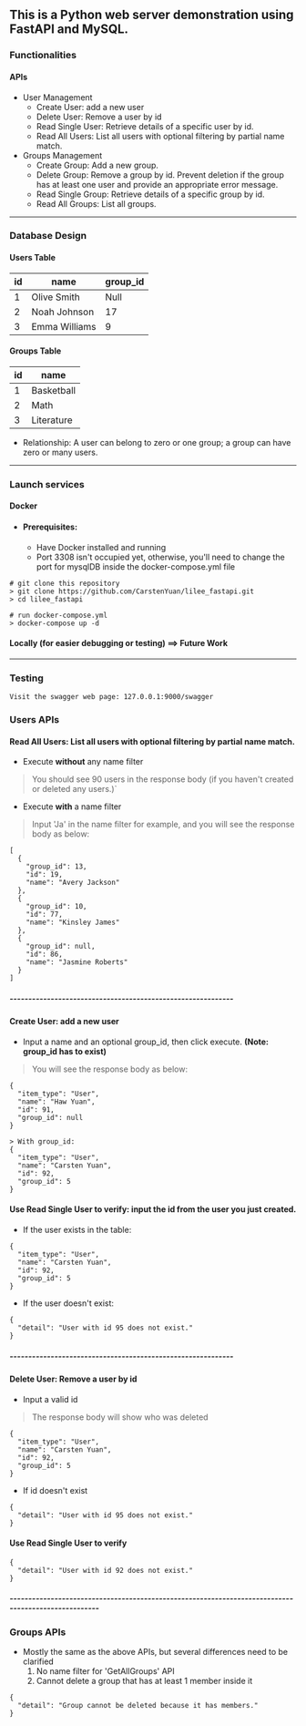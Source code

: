 ## This is a Python web server demonstration using FastAPI and MySQL.
### Functionalities
#### APIs
- User Management
    - Create User: add a new user
    - Delete User: Remove a user by id
    - Read Single User: Retrieve details of a specific user by id.
    - Read All Users: List all users with optional filtering by partial name match.
- Groups Management
    - Create Group: Add a new group.
    - Delete Group: Remove a group by id. Prevent deletion if the group has at least one user and provide an appropriate error message.
    - Read Single Group: Retrieve details of a specific group by id.
    - Read All Groups: List all groups.
---
### Database Design
#### Users Table
| id | name | group_id |
|--------|--------------------|---------|
| 1      | Olive Smith        | Null    |
| 2      | Noah Johnson       | 17      |
| 3      | Emma Williams      | 9       |

#### Groups Table
| id | name |
|--------|--------------|
| 1      | Basketball   |
| 2      | Math         |
| 3      | Literature   |

- Relationship: A user can belong to zero or one group; a group can have zero or many users.
---
### Launch services
#### Docker
- #### Prerequisites:
    - Have Docker installed and running
    - Port 3308 isn't occupied yet, otherwise, you'll need to change the port for mysqlDB inside the docker-compose.yml file
```
# git clone this repository
> git clone https://github.com/CarstenYuan/lilee_fastapi.git
> cd lilee_fastapi

# run docker-compose.yml
> docker-compose up -d
```
#### Locally (for easier debugging or testing) ==> Future Work
---
### Testing
```
Visit the swagger web page: 127.0.0.1:9000/swagger
```
### Users APIs
#### Read All Users: List all users with optional filtering by partial name match.

- Execute **without** any name filter

> You should see 90 users in the response body (if you haven't created or deleted any users.)`

- Execute **with** a name filter

> Input 'Ja' in the name filter for example, and you will see the response body as below:
```
[
  {
    "group_id": 13,
    "id": 19,
    "name": "Avery Jackson"
  },
  {
    "group_id": 10,
    "id": 77,
    "name": "Kinsley James"
  },
  {
    "group_id": null,
    "id": 86,
    "name": "Jasmine Roberts"
  }
]
```
##### ------------------------------------------------------------
#### Create User: add a new user

- Input a name and an optional group_id, then click execute. **(Note: group_id has to exist)**
> You will see the response body as below:
```
{
  "item_type": "User",
  "name": "Haw Yuan",
  "id": 91,
  "group_id": null
}

> With group_id:
{
  "item_type": "User",
  "name": "Carsten Yuan",
  "id": 92,
  "group_id": 5
}
```

#### Use **Read Single User** to verify: input the id from the user you just created.
- If the user exists in the table:
```
{
  "item_type": "User",
  "name": "Carsten Yuan",
  "id": 92,
  "group_id": 5
}
```
- If the user doesn't exist:
```
{
  "detail": "User with id 95 does not exist."
}
```
##### ------------------------------------------------------------
#### Delete User: Remove a user by id

- Input a valid id
> The response body will show who was deleted
```
{
  "item_type": "User",
  "name": "Carsten Yuan",
  "id": 92,
  "group_id": 5
}
```
- If id doesn't exist
```
{
  "detail": "User with id 95 does not exist."
}
```
#### Use **Read Single User** to verify
```
{
  "detail": "User with id 92 does not exist."
}
```
##### ----------------------------------------------------------------------------------------------------
### Groups APIs
- Mostly the same as the above APIs, but several differences need to be clarified
    1. No name filter for 'GetAllGroups' API
    2. Cannot delete a group that has at least 1 member inside it
```
{
  "detail": "Group cannot be deleted because it has members."
}
```
